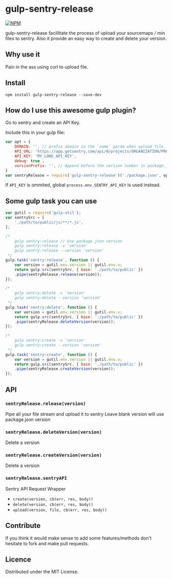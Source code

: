 # gulp-sentry-release

[![NPM](https://nodei.co/npm/gulp-sentry-release.png?compact=true)](https://nodei.co/npm/gulp-sentry-release/)

gulp-sentry-release facillitate the process of upload your sourcemaps / min files to sentry.
Also it provide an easy way to create and delete your version.

## Why use it
Pain in the ass using curl to upload file.

## Install
```
npm install gulp-sentry-release --save-dev
```

##  How do I use this awesome gulp plugin?

Go to sentry and create an API Key.

Include this in your gulp file:

```js
var opt = {
	DOMAIN: '', // prefix domain in the `name` param when upload file. Leave blank to use path. Do not add trailing slash
	API_URL: 'https://app.getsentry.com/api/0/projects/ORGANIZATION/PROJECT/',
	API_KEY: 'MY_LONG_API_KEY',
	debug: true ,
	versionPrefix: '', // Append before the version number in package.json
}
var sentryRelease = require('gulp-sentry-release')('./package.json', opt);
```

If `API_KEY` is ommited, global `process.env.SENTRY_API_KEY` is used instead.

## Some gulp task you can use

```js
var gutil = require('gulp-util');
var sentrySrc = [
	'./path/to/public/js/**/*.js',
];

/*
	gulp sentry:release // Use package.json version
	gulp sentry:release -v 'version'
	gulp sentry:release --version 'version'
 */
gulp.task('sentry:release', function () {
	var version = gutil.env.version || gutil.env.v;
	return gulp.src(sentrySrc, { base: './path/to/public' })
	.pipe(sentryRelease.release(version));
});

/*
	gulp sentry:delete -v 'version'
	gulp sentry:delete --version 'version'
 */
gulp.task('sentry:delete', function () {
	var version = gutil.env.version || gutil.env.v;
	return gulp.src(sentrySrc, { base: './path/to/public' })
	.pipe(sentryRelease.deleteVersion(version));
});

/*
	gulp sentry:create -v 'version'
	gulp sentry:create --version 'version'
 */
gulp.task('sentry:create', function () {
	var version = gutil.env.version || gutil.env.v;
	return gulp.src(sentrySrc, { base: './path/to/public' })
	.pipe(sentryRelease.createVersion(version));
});
```

## API
### `sentryRelease.release(version)`
Pipe all your file stream and upload it to sentry
Leave blank version will use package.json version

### `sentryRelease.deleteVersion(version)`
Delete a version

### `sentryRelease.createVersion(version)`
Delete a version

### `sentryRelease.sentryAPI`
Sentry API Request Wrapper
 - `create(version, cb(err, res, body))`
 - `delete(version, cb(err, res, body))`
 - `upload(version, file, cb(err, res, body))`


## Contribute
If you think it would make sense to add some features/methods don't hesitate to fork and
make pull requests.

## Licence
Distributed under the MIT License.
